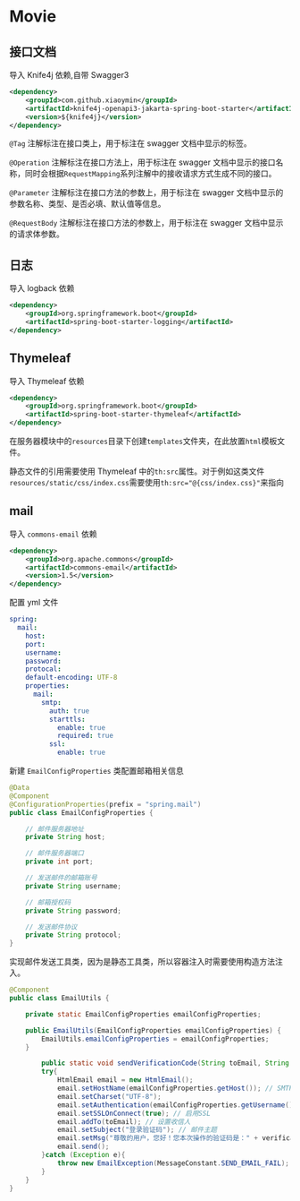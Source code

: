 # Movie

## 接口文档

导入 Knife4j 依赖,自带 Swagger3

```xml
<dependency>
    <groupId>com.github.xiaoymin</groupId>
    <artifactId>knife4j-openapi3-jakarta-spring-boot-starter</artifactId>
    <version>${knife4j}</version>
</dependency>
```

`@Tag` 注解标注在接口类上，用于标注在 swagger 文档中显示的标签。

`@Operation` 注解标注在接口方法上，用于标注在 swagger 文档中显示的接口名称，同时会根据`RequestMapping`系列注解中的接收请求方式生成不同的接口。

`@Parameter` 注解标注在接口方法的参数上，用于标注在 swagger 文档中显示的参数名称、类型、是否必填、默认值等信息。

`@RequestBody` 注解标注在接口方法的参数上，用于标注在 swagger 文档中显示的请求体参数。

## 日志

导入 logback 依赖

```xml
<dependency>
    <groupId>org.springframework.boot</groupId>
    <artifactId>spring-boot-starter-logging</artifactId>
</dependency>
```

## Thymeleaf

导入 Thymeleaf 依赖

```xml
<dependency>
    <groupId>org.springframework.boot</groupId>
    <artifactId>spring-boot-starter-thymeleaf</artifactId>
</dependency>
```

在服务器模块中的`resources`目录下创建`templates`文件夹，在此放置`html`模板文件。

静态文件的引用需要使用 Thymeleaf 中的`th:src`属性。对于例如这类文件`resources/static/css/index.css`需要使用`th:src="@{css/index.css}"`来指向

## mail

导入 `commons-email` 依赖

```xml pom.xml
<dependency>
    <groupId>org.apache.commons</groupId>
    <artifactId>commons-email</artifactId>
    <version>1.5</version>
</dependency>
```

配置 yml 文件

```yml application.yml
spring:
  mail:
    host:
    port:
    username:
    password:
    protocal:
    default-encoding: UTF-8
    properties:
      mail:
        smtp:
          auth: true
          starttls:
            enable: true
            required: true
          ssl:
            enable: true
```

新建 `EmailConfigProperties` 类配置邮箱相关信息

```java EmailConfigProperties.java
@Data
@Component
@ConfigurationProperties(prefix = "spring.mail")
public class EmailConfigProperties {

    // 邮件服务器地址
    private String host;

    // 邮件服务器端口
    private int port;

    // 发送邮件的邮箱账号
    private String username;

    // 邮箱授权码
    private String password;

    // 发送邮件协议
    private String protocol;
}
```

实现邮件发送工具类，因为是静态工具类，所以容器注入时需要使用构造方法注入。

```java EmailUtils.java
@Component
public class EmailUtils {

    private static EmailConfigProperties emailConfigProperties;

    public EmailUtils(EmailConfigProperties emailConfigProperties) {
        EmailUtils.emailConfigProperties = emailConfigProperties;
    }

        public static void sendVerificationCode(String toEmail, String verificationCode) {
        try{
            HtmlEmail email = new HtmlEmail();
            email.setHostName(emailConfigProperties.getHost()); // SMTP 服务器
            email.setCharset("UTF-8");
            email.setAuthentication(emailConfigProperties.getUsername(), emailConfigProperties.getPassword());
            email.setSSLOnConnect(true); // 启用SSL
            email.addTo(toEmail); // 设置收信人
            email.setSubject("登录验证码"); // 邮件主题
            email.setMsg("尊敬的用户，您好！您本次操作的验证码是：" + verificationCode + " ，请在" + AccountConstant.VERIFICATION_CODE_TTL + "分钟内尽快使用。"); // 邮件内容
            email.send();
        }catch (Exception e){
            throw new EmailException(MessageConstant.SEND_EMAIL_FAIL);
        }
    }
}
```
